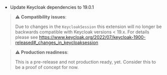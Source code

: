 * Update Keycloak dependencies to 19.0.1

> ⚠️ **Compatibility issues**:
>
> Due to changes in the `KeycloakSession` this extension will no longer be backwards compatible with Keycloak versions < 19.x.
> For details please see https://www.keycloak.org/2022/07/keycloak-1900-released#_changes_in_keycloaksession

> ⚠️ **Production readiness**:
>
> This is a pre-release and not production ready, yet.
> Consider this to be a proof of concept for now.
>
>

